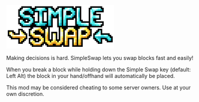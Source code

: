 ![Simple Swap](https://github.com/PoeticRainbow/SimpleSwap/blob/1.0/assets/fulllogo-highres.png?raw=true)

Making decisions is hard. SimpleSwap lets you swap blocks fast and easily!

When you break a block while holding down the Simple Swap key (default: Left Alt) the block in your hand/offhand will automatically be placed.

This mod may be considered cheating to some server owners. Use at your own discretion.